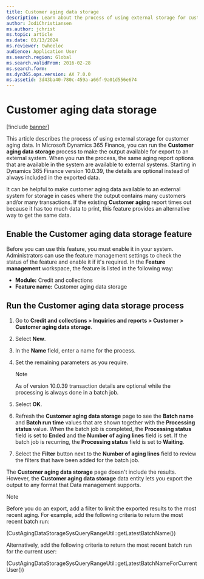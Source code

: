 ```yaml
---
title: Customer aging data storage
description: Learn about the process of using external storage for customer aging data. You can run this data to make the output available for export to an external system.
author: JodiChristiansen
ms.author: jchrist
ms.topic: article
ms.date: 03/13/2024
ms.reviewer: twheeloc
audience: Application User
ms.search.region: Global
ms.search.validFrom: 2016-02-28
ms.search.form: 
ms.dyn365.ops.version: AX 7.0.0
ms.assetid: 3d43ba40-780c-459a-a66f-9a01d556e674
---
```


# Customer aging data storage

[!include [banner](../includes/banner.md)]

This article describes the process of using external storage for customer aging data. In Microsoft Dynamics 365 Finance, you can run the **Customer aging data storage** process to make the output available for export to an external system. When you run the process, the same aging report options that are available in the system are available to external systems. Starting in Dynamics 365 Finance version 10.0.39, the details are optional instead of always included in the exported data.

It can be helpful to make customer aging data available to an external system for storage in cases where the output contains many customers and/or many transactions. If the existing **Customer aging** report times out because it has too much data to print, this feature provides an alternative way to get the same data.

## Enable the Customer aging data storage feature

Before you can use this feature, you must enable it in your system. Administrators can use the feature management settings to check the status of the feature and enable it if it's required. In the **Feature management** workspace, the feature is listed in the following way:

- **Module:** Credit and collections
- **Feature name:** Customer aging data storage

## Run the Customer aging data storage process

1. Go to **Credit and collections \> Inquiries and reports \> Customer \> Customer aging data storage**.
2. Select **New**.
3. In the **Name** field, enter a name for the process.
4. Set the remaining parameters as you require.

    > [!NOTE]
    > As of version 10.0.39 transaction details are optional while the processing is always done in a batch job.

5. Select **OK**.
6. Refresh the **Customer aging data storage** page to see the **Batch name** and **Batch run time** values that are shown together with the **Processing status** value. When the batch job is completed, the **Processing status** field is set to **Ended** and the **Number of aging lines** field is set. If the batch job is recurring, the **Processing status** field is set to **Waiting**.
7. Select the **Filter** button next to the **Number of aging lines** field to review the filters that have been added for the batch job.

The **Customer aging data storage** page doesn't include the results. However, the **Customer aging data storage** data entity lets you export the output to any format that Data management supports.

> [!NOTE]
> Before you do an export, add a filter to limit the exported results to the most recent aging. For example, add the following criteria to return the most recent batch run:
>
> (CustAgingDataStorageSysQueryRangeUtil::getLatestBatchName())
>
> Alternatively, add the following criteria to return the most recent batch run for the current user:
>
> (CustAgingDataStorageSysQueryRangeUtil::getLatestBatchNameForCurrentUser())
